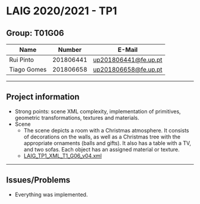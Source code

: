 # LAIG 2020/2021 - TP1

## Group: T01G06

| Name             | Number    | E-Mail             |
| ---------------- | --------- | ------------------ |
| Rui Pinto         | 201806441 | up201806441@fe.up.pt                |
| Tiago Gomes         | 201806658 | up201806658@fe.up.pt                |

----
## Project information

- Strong points: scene XML complexity, implementation of primitives, geometric transformations, textures and materials.
- Scene
  - The scene depicts a room with a Christmas atmosphere. It consists of decorations on the walls, as well as a Christmas tree with the appropriate ornaments (balls and gifts). It also has a table with a TV, and two sofas. Each object has an assigned material or texture.
  - [LAIG_TP1_XML_T1_G06_v04.xml](./scenes/LAIG_TP1_XML_T1_G06_v04.xml)
----
## Issues/Problems

- Everything was implemented.
